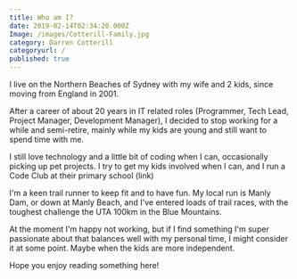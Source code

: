 ```yaml
---
title: Who am I?
date: 2019-02-14T02:34:20.000Z
Image: /images/Cotterill-Family.jpg
category: Darren Cotterill
categoryurl: /
published: true
---
```


I live on the Northern Beaches of Sydney with my wife and 2 kids, since 
moving from England in 2001.

After a career of about 20 years in IT related roles (Programmer, Tech Lead, 
Project Manager, Development Manager), I decided to stop working for a while 
and semi-retire, mainly while my kids are young and still want to spend time 
with me.

I still love technology and a little bit of coding when I can, occasionally 
picking up pet projects. I try to get my kids involved when I can, and I run 
a Code Club at their primary school (link)

I'm a keen trail runner to keep fit and to have fun. My local run is Manly 
Dam, or down at Manly Beach, and I've entered loads of trail races, with the 
toughest challenge the UTA 100km in the Blue Mountains. 

At the moment I'm happy not working, but if I find something I'm super 
passionate about that balances well with my personal time, I might consider 
it at some point. Maybe when the kids are more independent.

Hope you enjoy reading something here!

